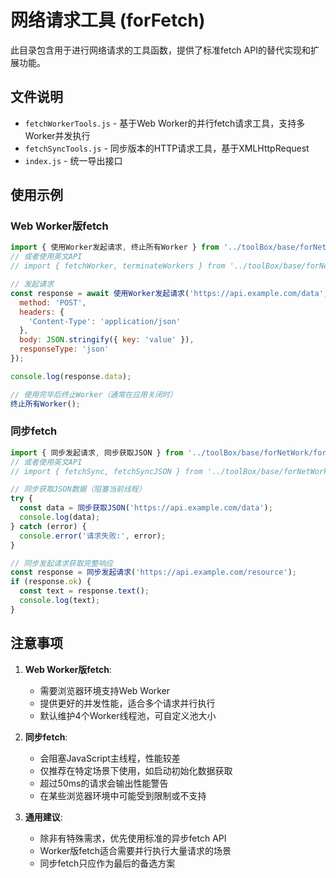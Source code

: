 # 网络请求工具 (forFetch)

此目录包含用于进行网络请求的工具函数，提供了标准fetch API的替代实现和扩展功能。

## 文件说明

- `fetchWorkerTools.js` - 基于Web Worker的并行fetch请求工具，支持多Worker并发执行
- `fetchSyncTools.js` - 同步版本的HTTP请求工具，基于XMLHttpRequest
- `index.js` - 统一导出接口

## 使用示例

### Web Worker版fetch

```javascript
import { 使用Worker发起请求, 终止所有Worker } from '../toolBox/base/forNetWork/forFetch/fetchWorkerTools.js';
// 或者使用英文API
// import { fetchWorker, terminateWorkers } from '../toolBox/base/forNetWork/forFetch/fetchWorkerTools.js';

// 发起请求
const response = await 使用Worker发起请求('https://api.example.com/data', {
  method: 'POST',
  headers: {
    'Content-Type': 'application/json'
  },
  body: JSON.stringify({ key: 'value' }),
  responseType: 'json'
});

console.log(response.data);

// 使用完毕后终止Worker（通常在应用关闭时）
终止所有Worker();
```

### 同步fetch

```javascript
import { 同步发起请求, 同步获取JSON } from '../toolBox/base/forNetWork/forFetch/fetchSyncTools.js';
// 或者使用英文API
// import { fetchSync, fetchSyncJSON } from '../toolBox/base/forNetWork/forFetch/fetchSyncTools.js';

// 同步获取JSON数据（阻塞当前线程）
try {
  const data = 同步获取JSON('https://api.example.com/data');
  console.log(data);
} catch (error) {
  console.error('请求失败:', error);
}

// 同步发起请求获取完整响应
const response = 同步发起请求('https://api.example.com/resource');
if (response.ok) {
  const text = response.text();
  console.log(text);
}
```

## 注意事项

1. **Web Worker版fetch**:
   - 需要浏览器环境支持Web Worker
   - 提供更好的并发性能，适合多个请求并行执行
   - 默认维护4个Worker线程池，可自定义池大小

2. **同步fetch**:
   - 会阻塞JavaScript主线程，性能较差
   - 仅推荐在特定场景下使用，如启动初始化数据获取
   - 超过50ms的请求会输出性能警告
   - 在某些浏览器环境中可能受到限制或不支持

3. **通用建议**:
   - 除非有特殊需求，优先使用标准的异步fetch API
   - Worker版fetch适合需要并行执行大量请求的场景
   - 同步fetch只应作为最后的备选方案 